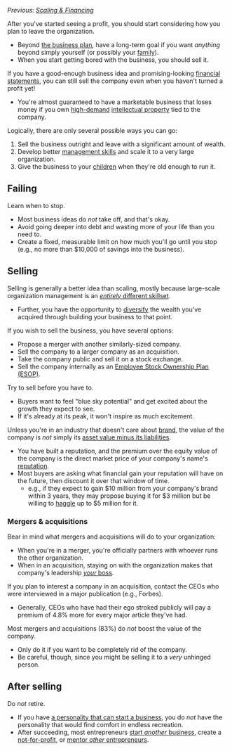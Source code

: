 
*Previous: [Scaling & Financing](entrepreneur-6_scaling.md)*

After you've started seeing a profit, you should start considering how you plan to leave the organization.

- Beyond [the business plan](entrepreneur-3_plan.md), have a long-term goal if you want *anything* beyond simply yourself (or possibly your [family](people-family.md)).
- When you start getting bored with the business, you should sell it.

If you have a good-enough business idea and promising-looking [financial statements](accounting.md), you can still sell the company even when you haven't turned a profit yet!

- You're almost guaranteed to have a marketable business that loses money if you own [high-demand](economics.md) [intellectual property](legal-ip.md) tied to the company.

Logically, there are only several possible ways you can go:

1. Sell the business outright and leave with a significant amount of wealth.
2. Develop better [management skills](mgmt-1_why.md) and scale it to a very large organization.
3. Give the business to your [children](people-family.md) when they're old enough to run it.

## Failing

Learn when to stop.

- Most business ideas do *not* take off, and that's okay.
- Avoid going deeper into debt and wasting more of your life than you need to.
- Create a fixed, measurable limit on how much you'll go until you stop (e.g., no more than $10,000 of savings into the business).

## Selling

Selling is generally a better idea than scaling, mostly because large-scale organization management is an [*entirely* different skillset](mgmt-7_changes.md).

- Further, you have the opportunity to [diversify](money-investing.md) the wealth you've acquired through building your business to that point.

If you wish to sell the business, you have several options:

- Propose a merger with another similarly-sized company.
- Sell the company to a larger company as an acquisition.
- Take the company public and sell it on a stock exchange.
- Sell the company internally as an [Employee Stock Ownership Plan (ESOP)](accounting.md).

Try to sell before you have to.

- Buyers want to feel "blue sky potential" and get excited about the growth they expect to see.
- If it's already at its peak, it won't inspire as much excitement.

Unless you're in an industry that doesn't care about [brand](marketing.md), the value of the company is *not* simply its [asset value minus its liabilities](accounting.md).

- You have built a reputation, and the premium over the equity value of the company is the direct market price of your company's name's [reputation](image.md).
- Most buyers are asking what financial gain your reputation will have on the future, then discount it over that window of time.
  - e.g., if they expect to gain $10 million from your company's brand within 3 years, they may propose buying it for $3 million but be willing to [haggle](people-5_conflicts.md) up to $5 million for it.

### Mergers & acquisitions

Bear in mind what mergers and acquisitions will do to your organization:

- When you're in a merger, you're officially partners with whoever runs the other organization.
- When in an acquisition, staying on with the organization makes that company's leadership [*your* boss](jobs-1_why.md).

If you plan to interest a company in an acquisition, contact the CEOs who were interviewed in a major publication (e.g., Forbes).

- Generally, CEOs who have had their ego stroked publicly will pay a premium of 4.8% more for every major article they've had.

Most mergers and acquisitions (83%) do *not* boost the value of the company.

- Only do it if you want to be completely rid of the company.
- Be careful, though, since you might be selling it to a *very* unhinged person.

## After selling

Do *not* retire.

- If you have [a personality that can start a business](entrepreneur-1_why.md), you do *not* have the personality that would find comfort in endless recreation.
- After succeeding, most entrepreneurs [start *another* business](entrepreneur-2_idea.md), create a [not-for-profit](entrepreneur-3_plan.md), or [mentor *other* entrepreneurs](pedagogy.md).
